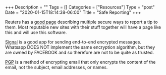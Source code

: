 +++
Description = ""
Tags = []
Categories = ["Resources"]
Type = "post"
Date = "2020-01-15T18:14:38-06:00"
Title = "Safe Reporting"
+++

Reuters has a [good page](https://www.reuters.com/investigates/special-report/tips/) describing multiple secure ways to report a tip to them. Most reputable new sites with their stuff together will have a page like this and will use this software.

[Signal](https://www.signal.org/) is a good app for sending end-to-end encrypted messages. Whatsapp DOES NOT implement the same encryption algorithm, but they are owned by FACEBOOK and so therefore are not to be quite as trusted.

[PGP](https://en.wikipedia.org/wiki/Pretty_Good_Privacy) is a method of encrypting email that only encrypts the content of the email, not the subject, email addresses, or names.
